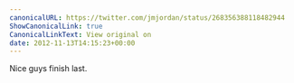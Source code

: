 ```yaml
---
canonicalURL: https://twitter.com/jmjordan/status/268356388118482944
ShowCanonicalLink: true
CanonicalLinkText: View original on
date: 2012-11-13T14:15:23+00:00
---
```

Nice guys finish last.